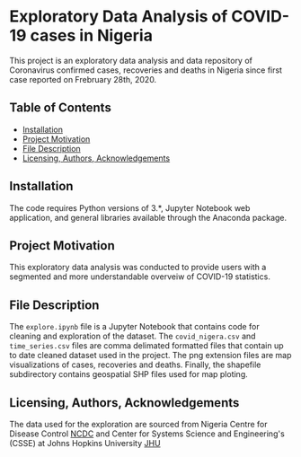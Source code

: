 # Exploratory Data Analysis of COVID-19 cases in Nigeria

This project is an exploratory data analysis and data repository of Coronavirus confirmed cases, recoveries and deaths in Nigeria since first case reported on Frebruary 28th, 2020.

## Table of Contents
* [Installation](#Installation)
* [Project Motivation](#motivation)
* [File Description](#description)
* [Licensing, Authors, Acknowledgements](#licensing)

## Installation <a name="Installation"></a>
The code requires Python versions of 3.*, Jupyter Notebook web application, and general libraries available through the Anaconda package.

## Project Motivation <a name="motivation"></a>
This exploratory data analysis was conducted to provide users with a segmented and more understandable overveiw of COVID-19 statistics.

## File Description <a name="description"></a>
The `explore.ipynb` file is a Jupyter Notebook that contains code for cleaning and exploration of the dataset. The `covid_nigera.csv` and `time_series.csv` files are comma delimated formatted files that contain up to date cleaned dataset used in the project. The png extension files are map visualizations of cases, recoveries and deaths. Finally, the shapefile subdirectory contains geospatial SHP files used for map ploting.

## Licensing, Authors, Acknowledgements <a name="licensing"></a>
The data used for the exploration are sourced from Nigeria Centre for Disease Control [NCDC](https://covid19.ncdc.gov.ng/) and Center for Systems Science and Engineering's (CSSE) at Johns Hopkins University [JHU](https://github.com/omotayo-alade/COVID-20/tree/master/csse_covid_19_data/csse_covid_19_time_series)
